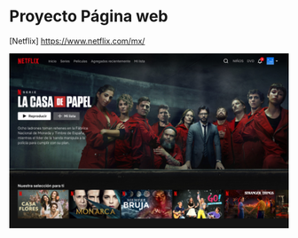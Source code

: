 #   Proyecto Página web

[Netflix] https://www.netflix.com/mx/

![Imagen de Netflix](https://github.com/CamiOsuna/Netflix/blob/main/net.jpg)
